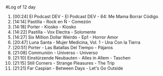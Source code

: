 #Log of 12 day

1. [00:24] El Podcast DEV - El Podcast DEV - 64: Me Mama Borrar Código
1. [14:14] Pastilla - Rock en Ñ - Comezón
1. [14:18] Porter - Kiosko - Kiosko
1. [14:22] Pastilla - Vox Electra - Solomente
1. [14:27] Six Million Dollar Weirdo - Ep1 - Horror Amor
1. [20:47] Luna Santa - Mujer Medicina, Vol. 1 - Una Con la Tierra
1. [20:51] Porter - Las Batallas Del Tiempo - Pájaros
1. [21:08] Communión - Universo - Universo
1. [21:10] Einstürzende Neubauten - Alles in Allem - Taschen
1. [21:15] Still Corners - Strange Pleasures - The Trip
1. [21:21] Far Caspian - Between Days - Let's Go Outside
